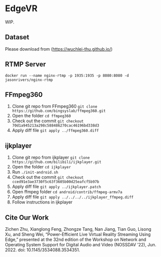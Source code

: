 # EdgeVR

WIP.

## Dataset

Please download from (https://wuchlei-thu.github.io/)

## RTMP Server

`docker run --name nginx-rtmp -p 1935:1935 -p 8080:8080 -d jasonrivers/nginx-rtmp`

## FFmpeg360

1. Clone git repo from FFmpeg360 `git clone https://github.com/bingsyslab/ffmpeg360.git`
2. Open the folder `cd ffmpeg360`
3. Check out the commit `git checkout 70d1a945213a298c588486270cac46196bd338d3`
4. Apply diff file `git apply ../ffmpeg360.diff`

## ijkplayer

1. Clone git repo from ijkplayer `git clone https://github.com/bilibili/ijkplayer.git`
2. Open the folder `cd ijkplayer`
3. Run `./init-android.sh`
4. Check out the commit `git checkout cced91e3ae3730f5c63f3605b00d25eafcf5b97b`
5. Apply diff file `git apply ../ijkplayer.patch`
6. Open ffmpeg folder `cd android/contrib/ffmpeg-armv7a`
7. Apply diff file `git apply ../../../../ijkplayer_ffmpeg.diff`
8. Follow instructions in ijkplayer

## Cite Our Work

Zichen Zhu, Xianglong Feng, Zhongze Tang, Nan Jiang, Tian Guo, Lisong Xu, and Sheng Wei, “Power-Efficient Live Virtual Reality Streaming Using Edge,” presented at the 32nd edition of the Workshop on Network and Operating System Support for Digital Audio and Video (NOSSDAV ’22), Jun. 2022. doi: 10.1145/3534088.3534351.
